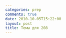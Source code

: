 ```yaml
---
categories: prep
comments: true
date: 2010-10-05T15:22:00
layout: post
title: Темы для 208
---
```


